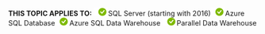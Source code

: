 <Token>**THIS TOPIC APPLIES TO:** ![yes](../../Images/Image/ImageNotContaina/yes.png)SQL Server (starting with 2016)![yes](../../Images/Image/ImageNotContaina/yes.png)Azure SQL Database![yes](../../Images/Image/ImageNotContaina/yes.png)Azure SQL Data Warehouse ![yes](../../Images/Image/ImageNotContaina/yes.png)Parallel Data Warehouse </Token>